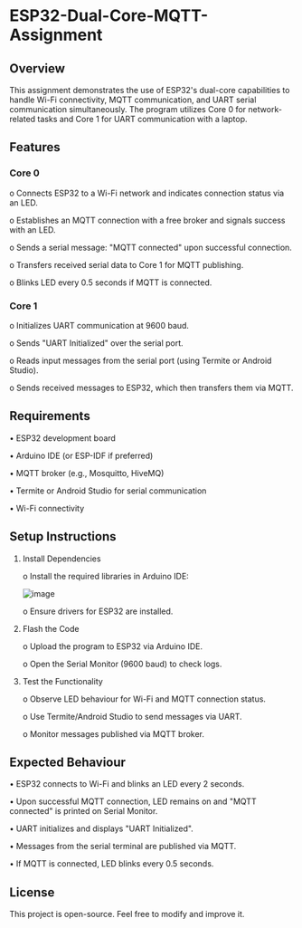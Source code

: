 # ESP32-Dual-Core-MQTT-Assignment


## Overview
This assignment demonstrates the use of ESP32's dual-core capabilities to handle Wi-Fi connectivity, MQTT communication, and UART serial communication simultaneously. The program utilizes Core 0 for network-related tasks and Core 1 for UART communication with a laptop.


## Features

###	Core 0

 o	Connects ESP32 to a Wi-Fi network and indicates connection status via an LED.
 
 o	Establishes an MQTT connection with a free broker and signals success with an LED.
 
 o	Sends a serial message: "MQTT connected" upon successful connection.
 
 o	Transfers received serial data to Core 1 for MQTT publishing.
 
 o	Blinks LED every 0.5 seconds if MQTT is connected.  

###	Core 1

 o	Initializes UART communication at 9600 baud.
 
 o	Sends "UART Initialized" over the serial port.
 
 o	Reads input messages from the serial port (using Termite or Android Studio).
 
 o	Sends received messages to ESP32, which then transfers them via MQTT.


## Requirements

 •	ESP32 development board

 •	Arduino IDE (or ESP-IDF if preferred)

 •	MQTT broker (e.g., Mosquitto, HiveMQ)

 •	Termite or Android Studio for serial communication

 •	Wi-Fi connectivity


## Setup Instructions

1.	Install Dependencies

    o	Install the required libraries in Arduino IDE:

     ![image](https://github.com/user-attachments/assets/b27ab222-1c54-4026-a166-808cb3c063ef)


    o	Ensure drivers for ESP32 are installed.

3.	Flash the Code

    o	Upload the program to ESP32 via Arduino IDE.

    o	Open the Serial Monitor (9600 baud) to check logs.

4.	Test the Functionality

    o	Observe LED behaviour for Wi-Fi and MQTT connection status.

    o	Use Termite/Android Studio to send messages via UART.

    o	Monitor messages published via MQTT broker.
  	

## Expected Behaviour

 •	ESP32 connects to Wi-Fi and blinks an LED every 2 seconds.

 •	Upon successful MQTT connection, LED remains on and "MQTT connected" is printed on   Serial Monitor.

 •	UART initializes and displays "UART Initialized".

 •	Messages from the serial terminal are published via MQTT.

 •	If MQTT is connected, LED blinks every 0.5 seconds.
 

## License

  This project is open-source. Feel free to modify and improve it.
